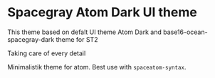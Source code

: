 # Spacegray Atom Dark UI theme

This theme based on defalt UI theme Atom Dark and base16-ocean-spacegray-dark theme for ST2

Taking care of every detail

Minimalistik theme for atom. Best use with `spaceatom-syntax`.
